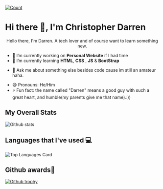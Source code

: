 [![Count](https://komarev.com/ghpvc/?username=darrenxx3&style=flat-square&color=orange)](https://github.com/darrenxx3)
# Hi there 👋, I'm Christopher Darren

<p align="center">Hello there, I'm Darren. A tech lover and of course want to learn something new.</p>
  
<!--
**darrenxx3/darrenxx3** is a ✨ _special_ ✨ repository because its `README.md` (this file) appears on your GitHub profile.

Here are some ideas to get you started:-->

- 🔭 I’m currently working on **Personal Website** if I had time
- 🌱 I’m currently learning **HTML**, **CSS** , **JS** & **BootStrap**
<!-- - 👯 I’m looking to collaborate on ...
- 🤔 I’m looking for help with ...-->
- 💬 Ask me about something else besides code cause im still an amateur haha.
<!-- - 📫 How to reach me: ... -->
- 😄 Pronouns: He/Him
- ⚡ Fun fact: the name called "Darren" means a good guy with such a great heart, and humble(my parents give me that name).:)) 

##  My Overall Stats
![Github stats](https://github-readme-stats-sigma-five.vercel.app/api?username=darrenxx3&theme=tokyonight&show_icons=true&count_private=true&)
<p img align="center" src="https://github-readme-streak-stats.herokuapp.com/?user=darrenxx3&theme=tokyonight" alt="darrenxx3" /></p>

##  Languages that I've used 💻
![Top Languages Card](https://github-readme-stats-sigma-five.vercel.app/api/top-langs/?username=darrenxx3&layout=compact&theme=tokyonight)

## Github awards👑
[![Github trophy](https://github-profile-trophy.vercel.app/?username=darrenxx3&theme=tokyonight&margin-w=15&margin-h=15)](https://github.com/darrenxx3/github-profile-trophy)
